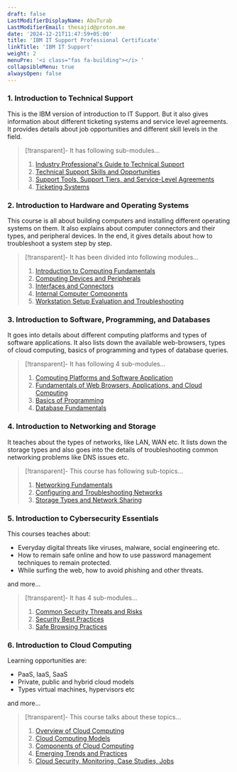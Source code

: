 ```yaml
---
draft: false
LastModifierDisplayName: AbuTurab
LastModifierEmail: thesajid@proton.me
date: '2024-12-21T11:47:59+05:00'
title: 'IBM IT Support Professional Certificate'
linkTitle: 'IBM IT Support'
weight: 2
menuPre: '<i class="fas fa-building"></i> '
collapsibleMenu: true
alwaysOpen: false
---
```


### 1. Introduction to Technical Support

This is the IBM version of introduction to IT Support. But it also gives information about different ticketing systems and service level agreements. It provides details about job opportunities and different skill levels in the field.

> [!transparent]- It has following sub-modules...
>
> 1. [Industry Professional's Guide to Technical Support](/it-and-sysadmin/ibm-it-support/introduction-to-technical-support/industry-professionals-guide-to-technical-support)
> 2. [Technical Support Skills and Opportunities](/it-and-sysadmin/ibm-it-support/introduction-to-technical-support/technical-support-skills-and-opportunities)
> 3. [Support Tools, Support Tiers, and Service-Level Agreements](/it-and-sysadmin/ibm-it-support/introduction-to-technical-support/support-tools-support-tiers-and-service-level-agreements)
> 4. [Ticketing Systems](/it-and-sysadmin/ibm-it-support/introduction-to-technical-support/ticketing-systems)

### 2. Introduction to Hardware and Operating Systems

This course is all about building computers and installing different operating systems on them. It also explains about computer connectors and their types, and peripheral devices. In the end, it gives details about how to troubleshoot a system step by step.

> [!transparent]- It has been divided into following modules...
>
> 1. [Introduction to Computing Fundamentals](/it-and-sysadmin/ibm-it-support/intro-to-hardware-and-os/introduction-to-computing-fundamentals)
> 2. [Computing Devices and Peripherals](/it-and-sysadmin/ibm-it-support/intro-to-hardware-and-os/computing-devices-and-peripherals)
> 3. [Interfaces and Connectors](/it-and-sysadmin/ibm-it-support/intro-to-hardware-and-os/interfaces-and-connectors)
> 4. [Internal Computer Components](/it-and-sysadmin/ibm-it-support/intro-to-hardware-and-os/internal-computer-components)
> 5. [Workstation Setup Evaluation and Troubleshooting](/it-and-sysadmin/ibm-it-support/intro-to-hardware-and-os/workstation-setup-evaluation-and-troubleshooting)

### 3. Introduction to Software, Programming, and Databases

It goes into details about different computing platforms and types of software applications. It also lists down the available web-browsers, types of cloud computing, basics of programming and types of database queries.

> [!transparent]- It has following 4 sub-modules...
>
> 1. [Computing Platforms and Software Application](/it-and-sysadmin/ibm-it-support/intro-to-software-programming-and-databases/computing-platforms-and-software-application)
> 2. [Fundamentals of Web Browsers, Applications, and Cloud Computing](/it-and-sysadmin/ibm-it-support/intro-to-software-programming-and-databases/fundamentals-of-web-browsers-applications-and-cloud-computing)
> 3. [Basics of Programming](/it-and-sysadmin/ibm-it-support/intro-to-software-programming-and-databases/basics-of-programming)
> 4. [Database Fundamentals](/it-and-sysadmin/ibm-it-support/intro-to-software-programming-and-databases/database-fundamentals)

### 4. Introduction to Networking and Storage

It teaches about the types of networks, like LAN, WAN etc. It lists down the storage types and also goes into the details of troubleshooting common networking problems like DNS issues etc.

>[!transparent]- This course has following sub-topics...
>
> 1. [Networking Fundamentals](/it-and-sysadmin/ibm-it-support/intro-to-networking-and-storage/networking-fundamentals)
> 2. [Configuring and Troubleshooting Networks](/it-and-sysadmin/ibm-it-support/intro-to-networking-and-storage/configuring-and-troubleshooting-networks)
> 3. [Storage Types and Network Sharing](/it-and-sysadmin/ibm-it-support/intro-to-networking-and-storage/storage-types-and-network-sharing)

### 5. Introduction to Cybersecurity Essentials

This courses teaches about:

- Everyday digital threats like viruses, malware, social engineering etc.
- How to remain safe online and how to use password management techniques to remain protected.
- While surfing the web, how to avoid phishing and other threats.

and more...

>[!transparent]- It has 4 sub-modules...
>
> 1. [Common Security Threats and Risks](/it-and-sysadmin/ibm-it-support/intro-to-cybersecurity-essentials/common-security-threats-and-risks)
> 2. [Security Best Practices](/it-and-sysadmin/ibm-it-support/intro-to-cybersecurity-essentials/security-best-practices)
> 3. [Safe Browsing Practices](/it-and-sysadmin/ibm-it-support/intro-to-cybersecurity-essentials/safe-browsing-practices)

### 6. Introduction to Cloud Computing

Learning opportunities are:
- PaaS, IaaS, SaaS
- Private, public and hybrid cloud models
- Types virtual machines, hypervisors etc

and more...

>[!transparent]- This course talks about these topics...
>
> 1. [Overview of Cloud Computing](/it-and-sysadmin/ibm-it-support/intro-to-cloud-computing/overview-of-cloud-computing)
> 2. [Cloud Computing Models](/it-and-sysadmin/ibm-it-support/intro-to-cloud-computing/cloud-computing-models)
> 3. [Components of Cloud Computing](/it-and-sysadmin/ibm-it-support/intro-to-cloud-computing/components-of-cloud-computing)
> 4. [Emerging Trends and Practices](/it-and-sysadmin/ibm-it-support/intro-to-cloud-computing/emerging-trends-and-practices)
> 5. [Cloud Security, Monitoring, Case Studies, Jobs](/it-and-sysadmin/ibm-it-support/intro-to-cloud-computing/cloud-security-monitoring-case-studies-jobs)
